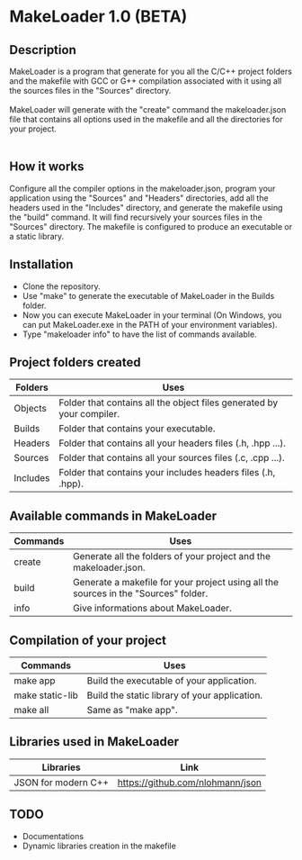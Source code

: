 # MakeLoader 1.0 (BETA)

## Description
MakeLoader is a program that generate for you all the C/C++ project folders and the makefile with GCC or G++ compilation associated with it using
all the sources files in the "Sources" directory.
<br/><br/>
MakeLoader will generate with the "create" command the makeloader.json file that contains all options used in the makefile
and all the directories for your project.
<br/><br/>

## How it works
Configure all the compiler options in the makeloader.json,
program your application using the "Sources" and "Headers" directories, add all the headers used in the "Includes" directory, and generate
the makefile using the "build" command. It will find recursively your sources files in the "Sources" directory.
The makefile is configured to produce an executable or a static library.

## Installation
- Clone the repository.
- Use "make" to generate the executable of MakeLoader in the Builds folder.
- Now you can execute MakeLoader in your terminal (On Windows, you can put MakeLoader.exe in the PATH of your environment variables).
- Type "makeloader info" to have the list of commands available.

## Project folders created
Folders | Uses
------------ | -------------
Objects | Folder that contains all the object files generated by your compiler.
Builds | Folder that contains your executable.
Headers | Folder that contains all your headers files (.h, .hpp ...).
Sources | Folder that contains all your sources files (.c, .cpp ...).
Includes | Folder that contains your includes headers files (.h, .hpp).

## Available commands in MakeLoader
Commands | Uses
------------ | -------------
create | Generate all the folders of your project and the makeloader.json.
build | Generate a makefile for your project using all the sources in the "Sources" folder.
info | Give informations about MakeLoader.

## Compilation of your project
Commands | Uses
------------ | -------------
make app | Build the executable of your application.
make static-lib | Build the static library of your application.
make all | Same as "make app".

## Libraries used in MakeLoader
Libraries | Link
------------ | -------------
JSON for modern C++ | https://github.com/nlohmann/json

## TODO
* Documentations
* Dynamic libraries creation in the makefile
